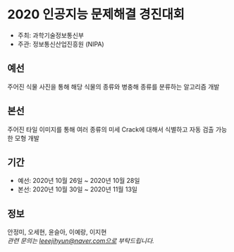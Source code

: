 # 2020 인공지능 문제해결 경진대회
- 주최: 과학기술정보통신부
- 주관: 정보통신산업진흥원 (NIPA)

## 예선
주어진 식물 사진을 통해 해당 식물의 종류와 병충해 종류를 분류하는 알고리즘 개발
  
## 본선
주어진 타일 이미지를 통해 여러 종류의 미세 Crack에 대해서 식별하고 자동 검출 가능한 모형 개발

## 기간
* 예선: 2020년 10월 26일 ~ 2020년 10월 28일
* 본선: 2020년 10월 30일 ~ 2020년 11월 13일

## 정보
안정미, 오세현, 윤슬아, 이예랑, 이지현  
_관련 문의는 leeejihyun@naver.com으로 부탁드립니다._
